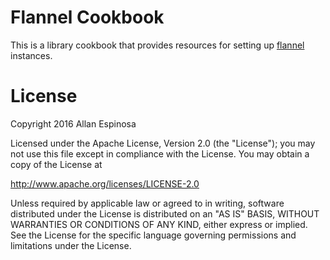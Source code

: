 # Flannel Cookbook

This is a library cookbook that provides resources for setting up
[flannel](https://github.com/coreos/flannel) instances.

# License

Copyright 2016 Allan Espinosa

Licensed under the Apache License, Version 2.0 (the "License");
you may not use this file except in compliance with the License.
You may obtain a copy of the License at

  http://www.apache.org/licenses/LICENSE-2.0

Unless required by applicable law or agreed to in writing, software
distributed under the License is distributed on an "AS IS" BASIS,
WITHOUT WARRANTIES OR CONDITIONS OF ANY KIND, either express or implied.
See the License for the specific language governing permissions and
limitations under the License.
